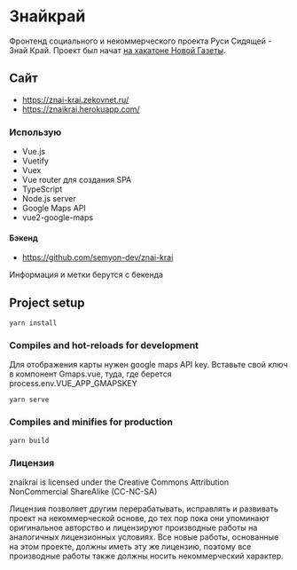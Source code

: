 # Знайкрай
Фронтенд социального и некоммерческого проекта Руси Сидящей - Знай Край. Проект был начат [на хакатоне Новой Газеты](https://projector2020.te-st.ru/).

## Сайт

* https://znai-krai.zekovnet.ru/
* https://znaikrai.herokuapp.com/

### Использую
* Vue.js
* Vuetify
* Vuex
* Vue router для создания SPA
* TypeScript
* Node.js server
* Google Maps API
* vue2-google-maps

#### Бэкенд
* https://github.com/semyon-dev/znai-krai

Информация и метки берутся с бекенда

## Project setup
```
yarn install
```

### Compiles and hot-reloads for development
Для отображения карты нужен google maps API key. Вставьте свой ключ в компонент Gmaps.vue, туда, где берется process.env.VUE_APP_GMAPSKEY
```
yarn serve
```

### Compiles and minifies for production
```
yarn build
```

### Лицензия
znaikrai is licensed under the Creative Commons Attribution NonCommercial ShareAlike (CC-NC-SA)

Лицензия позволяет другим перерабатывать, исправлять и развивать проект на некоммерческой основе, до тех пор пока они упоминают оригинальное авторство и лицензируют производные работы на аналогичных лицензионных условиях. Все новые работы, основанные на этом проекте, должны иметь эту же лицензию, поэтому все производные работы также должны носить некоммерческий характер.